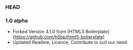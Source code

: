 ### HEAD

### 1.0 alpha
* Forked Version 4.1.0 from [HTML5 Boilerplate] (https://github.com/h5bp/html5-boilerplate)
* Updated Readme, Licence, Contribute to suit our need.